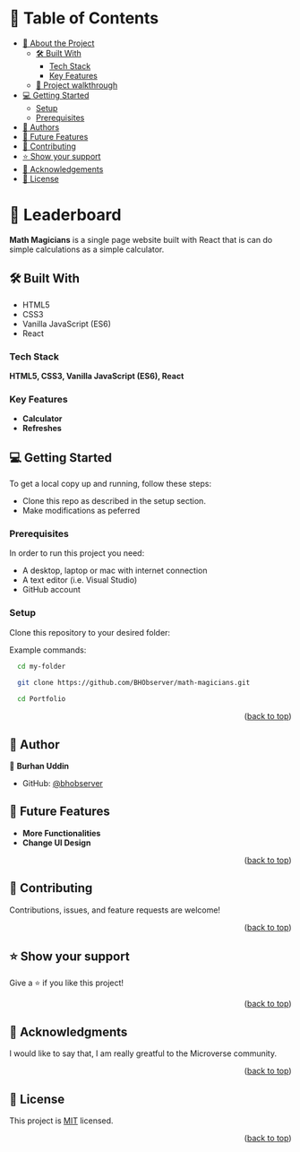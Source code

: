 <a name="readme-top"></a>

<!-- TABLE OF CONTENTS -->

# 📗 Table of Contents

- [📖 About the Project](#about-project)
  - [🛠 Built With](#built-with)
    - [Tech Stack](#tech-stack)
    - [Key Features](#key-features)
  - [🤯 Project walkthrough](#walk-through)
- [💻 Getting Started](#getting-started)
  - [Setup](#setup)
  - [Prerequisites](#prerequisites)
- [👥 Authors](#authors)
- [🔭 Future Features](#future-features)
- [🤝 Contributing](#contributing)
- [⭐️ Show your support](#support)
- [🙏 Acknowledgements](#acknowledgements)
- [📝 License](#license)

<!-- PROJECT DESCRIPTION -->

# 📖 Leaderboard <a name="about-project"></a>


**Math Magicians** is a single page website built with React that is can do simple calculations as a simple calculator.

## 🛠 Built With <a name="built-with"></a>
<ul>
  <li>HTML5</li>
  <li>CSS3</li>
  <li>Vanilla JavaScript (ES6)</li>
  <li>React</li>
</ul>

### Tech Stack <a name="tech-stack"></a>
**HTML5, CSS3, Vanilla JavaScript (ES6), React**

### Key Features <a name="key-features"></a>

- **Calculator**
- **Refreshes**


<!-- GETTING STARTED -->

## 💻 Getting Started <a name="getting-started"></a>

To get a local copy up and running, follow these steps:

- Clone this repo as described in the setup section. 
- Make modifications as peferred 


### Prerequisites

In order to run this project you need:
- A desktop, laptop or mac with internet connection
- A text editor (i.e. Visual Studio)
- GitHub account 


### Setup

Clone this repository to your desired folder:

Example commands:

```sh
  cd my-folder

  git clone https://github.com/BHObserver/math-magicians.git
  
  cd Portfolio
```

<p align="right">(<a href="#readme-top">back to top</a>)</p>

<!-- AUTHORS -->

## 👥 Author <a name="authors"></a>


👤 **Burhan Uddin**

- GitHub: [@bhobserver](https://github.com/bhobserver)


<!-- FUTURE FEATURES -->

## 🔭 Future Features <a name="future-features"></a>

- **More Functionalities**
- **Change UI Design**

<p align="right">(<a href="#readme-top">back to top</a>)</p>

<!-- CONTRIBUTING -->

## 🤝 Contributing <a name="contributing"></a>
Contributions, issues, and feature requests are welcome!


<p align="right">(<a href="#readme-top">back to top</a>)</p>

<!-- SUPPORT -->

## ⭐️ Show your support <a name="support"></a>

  Give a ⭐️ if you like this project!

<p align="right">(<a href="#readme-top">back to top</a>)</p>

<!-- ACKNOWLEDGEMENTS -->

## 🙏 Acknowledgments <a name="acknowledgements"></a>

I would like to say that, I am really greatful to the Microverse community.


<p align="right">(<a href="#readme-top">back to top</a>)</p>

<!-- LICENSE -->

## 📝 License <a name="license"></a>

This project is [MIT](MIT.md) licensed.


<p align="right">(<a href="#readme-top">back to top</a>)</p>
